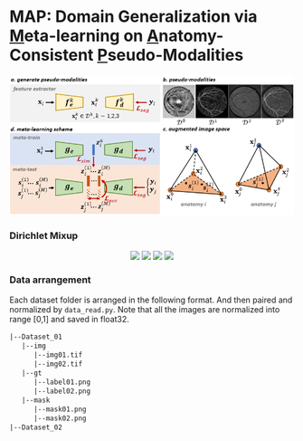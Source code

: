 # MAP: Domain Generalization via <ins>M</ins>eta-learning on <ins>A</ins>natomy-Consistent <ins>P</ins>seudo-Modalities 

<p align="center">
  <img src="/assets/overall.png" width="600" />
</p>

### Dirichlet Mixup
<p align="center">
  <img src="/assets/α = (5, 5, 5).png" width="150" />
  <img src="/assets/α = (1.5, 5, 5).png" width="150" />
  <img src="/assets/α = (1.5, 5, 1.5).png" width="150" /> 
  <img src="/assets/α = (4, 2, 2).png" width="150" />
</p>

### Data arrangement
Each dataset folder is arranged in the following format. And then paired and normalized by ```data_read.py```. Note that all the images are normalized into range [0,1] and saved in float32. 
```
|--Dataset_01
   |--img
      |--img01.tif
      |--img02.tif
   |--gt
      |--label01.png
      |--label02.png
   |--mask
      |--mask01.png
      |--mask02.png
|--Dataset_02      
```
